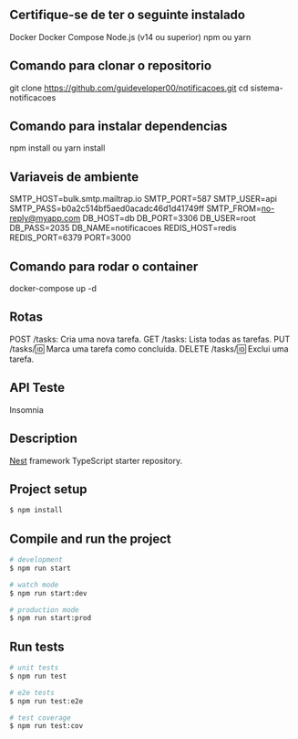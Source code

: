 ## Certifique-se de ter o seguinte instalado

Docker
Docker Compose
Node.js (v14 ou superior)
npm ou yarn

## Comando para clonar o repositorio

git clone https://github.com/guideveloper00/notificacoes.git
cd sistema-notificacoes

## Comando para instalar dependencias

npm install ou yarn install

## Variaveis de ambiente

SMTP_HOST=bulk.smtp.mailtrap.io
SMTP_PORT=587
SMTP_USER=api
SMTP_PASS=b0a2c514bf5aed0acadc46d1d41749ff
SMTP_FROM=no-reply@myapp.com
DB_HOST=db
DB_PORT=3306
DB_USER=root
DB_PASS=2035
DB_NAME=notificacoes
REDIS_HOST=redis
REDIS_PORT=6379
PORT=3000

## Comando para rodar o container

docker-compose up -d

## Rotas

POST /tasks: Cria uma nova tarefa.
GET /tasks: Lista todas as tarefas.
PUT /tasks/:id: Marca uma tarefa como concluída.
DELETE /tasks/:id: Exclui uma tarefa.

## API Teste

Insomnia

## Description

[Nest](https://github.com/nestjs/nest) framework TypeScript starter repository.

## Project setup

```bash
$ npm install
```

## Compile and run the project

```bash
# development
$ npm run start

# watch mode
$ npm run start:dev

# production mode
$ npm run start:prod
```

## Run tests

```bash
# unit tests
$ npm run test

# e2e tests
$ npm run test:e2e

# test coverage
$ npm run test:cov
```